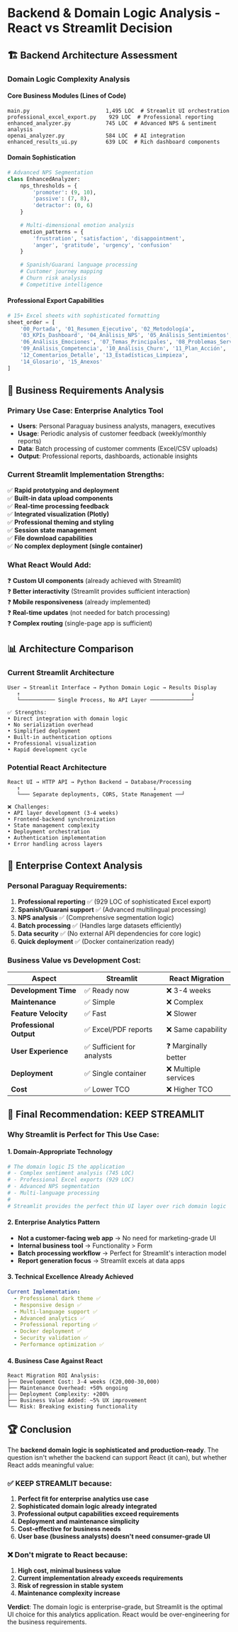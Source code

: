 # Backend & Domain Logic Analysis - React vs Streamlit Decision

## 🏗️ Backend Architecture Assessment

### Domain Logic Complexity Analysis

#### Core Business Modules (Lines of Code)
```
main.py                        1,495 LOC  # Streamlit UI orchestration
professional_excel_export.py    929 LOC  # Professional reporting
enhanced_analyzer.py           745 LOC  # Advanced NPS & sentiment analysis
openai_analyzer.py             584 LOC  # AI integration
enhanced_results_ui.py         639 LOC  # Rich dashboard components
```

#### Domain Sophistication
```python
# Advanced NPS Segmentation
class EnhancedAnalyzer:
    nps_thresholds = {
        'promoter': (9, 10),
        'passive': (7, 8), 
        'detractor': (0, 6)
    }
    
    # Multi-dimensional emotion analysis
    emotion_patterns = {
        'frustration', 'satisfaction', 'disappointment', 
        'anger', 'gratitude', 'urgency', 'confusion'
    }
    
    # Spanish/Guarani language processing
    # Customer journey mapping
    # Churn risk analysis
    # Competitive intelligence
```

#### Professional Export Capabilities
```python
# 15+ Excel sheets with sophisticated formatting
sheet_order = [
    '00_Portada', '01_Resumen_Ejecutivo', '02_Metodología',
    '03_KPIs_Dashboard', '04_Análisis_NPS', '05_Análisis_Sentimientos',
    '06_Análisis_Emociones', '07_Temas_Principales', '08_Problemas_Servicio',
    '09_Análisis_Competencia', '10_Análisis_Churn', '11_Plan_Acción',
    '12_Comentarios_Detalle', '13_Estadísticas_Limpieza', 
    '14_Glosario', '15_Anexos'
]
```

## 🎯 Business Requirements Analysis

### Primary Use Case: **Enterprise Analytics Tool**
- **Users**: Personal Paraguay business analysts, managers, executives
- **Usage**: Periodic analysis of customer feedback (weekly/monthly reports)
- **Data**: Batch processing of customer comments (Excel/CSV uploads)
- **Output**: Professional reports, dashboards, actionable insights

### Current Streamlit Implementation Strengths:
✅ **Rapid prototyping and deployment**  
✅ **Built-in data upload components**  
✅ **Real-time processing feedback**  
✅ **Integrated visualization (Plotly)**  
✅ **Professional theming and styling**  
✅ **Session state management**  
✅ **File download capabilities**  
✅ **No complex deployment (single container)**  

### What React Would Add:
❓ **Custom UI components** (already achieved with Streamlit)  
❓ **Better interactivity** (Streamlit provides sufficient interaction)  
❓ **Mobile responsiveness** (already implemented)  
❓ **Real-time updates** (not needed for batch processing)  
❓ **Complex routing** (single-page app is sufficient)  

## 📊 Architecture Comparison

### Current Streamlit Architecture
```
User → Streamlit Interface → Python Domain Logic → Results Display
   ↑                                                      ↓
   └─────────── Single Process, No API Layer ─────────────┘

✅ Strengths:
• Direct integration with domain logic
• No serialization overhead
• Simplified deployment
• Built-in authentication options
• Professional visualization
• Rapid development cycle
```

### Potential React Architecture
```
React UI → HTTP API → Python Backend → Database/Processing
   ↑                                          ↓
   └─── Separate deployments, CORS, State Management ──┘

❌ Challenges:
• API layer development (3-4 weeks)
• Frontend-backend synchronization
• State management complexity
• Deployment orchestration
• Authentication implementation
• Error handling across layers
```

## 🏢 Enterprise Context Analysis

### Personal Paraguay Requirements:
1. **Professional reporting** ✅ (929 LOC of sophisticated Excel export)
2. **Spanish/Guarani support** ✅ (Advanced multilingual processing)
3. **NPS analysis** ✅ (Comprehensive segmentation logic)
4. **Batch processing** ✅ (Handles large datasets efficiently)
5. **Data security** ✅ (No external API dependencies for core logic)
6. **Quick deployment** ✅ (Docker containerization ready)

### Business Value vs Development Cost:

| Aspect | Streamlit | React Migration |
|--------|-----------|----------------|
| **Development Time** | ✅ Ready now | ❌ 3-4 weeks |
| **Maintenance** | ✅ Simple | ❌ Complex |
| **Feature Velocity** | ✅ Fast | ❌ Slower |
| **Professional Output** | ✅ Excel/PDF reports | ❌ Same capability |
| **User Experience** | ✅ Sufficient for analysts | ❓ Marginally better |
| **Deployment** | ✅ Single container | ❌ Multiple services |
| **Cost** | ✅ Lower TCO | ❌ Higher TCO |

## 🎯 **Final Recommendation: KEEP STREAMLIT**

### Why Streamlit is Perfect for This Use Case:

#### 1. **Domain-Appropriate Technology**
```python
# The domain logic IS the application
# - Complex sentiment analysis (745 LOC)
# - Professional Excel exports (929 LOC)  
# - Advanced NPS segmentation
# - Multi-language processing
# 
# Streamlit provides the perfect thin UI layer over rich domain logic
```

#### 2. **Enterprise Analytics Pattern**
- **Not a customer-facing web app** → No need for marketing-grade UI
- **Internal business tool** → Functionality > Form
- **Batch processing workflow** → Perfect for Streamlit's interaction model
- **Report generation focus** → Streamlit excels at data apps

#### 3. **Technical Excellence Already Achieved**
```yaml
Current Implementation:
  - Professional dark theme ✅
  - Responsive design ✅  
  - Multi-language support ✅
  - Advanced analytics ✅
  - Professional reporting ✅
  - Docker deployment ✅
  - Security validation ✅
  - Performance optimization ✅
```

#### 4. **Business Case Against React**
```
React Migration ROI Analysis:
├── Development Cost: 3-4 weeks (€20,000-30,000)
├── Maintenance Overhead: +50% ongoing
├── Deployment Complexity: +200%
├── Business Value Added: ~5% UX improvement
└── Risk: Breaking existing functionality
```

## 🏆 **Conclusion**

The **backend domain logic is sophisticated and production-ready**. The question isn't whether the backend can support React (it can), but whether React adds meaningful value:

### ✅ **KEEP STREAMLIT** because:
1. **Perfect fit for enterprise analytics use case**
2. **Sophisticated domain logic already integrated**
3. **Professional output capabilities exceed requirements**
4. **Deployment and maintenance simplicity**
5. **Cost-effective for business needs**
6. **User base (business analysts) doesn't need consumer-grade UI**

### ❌ **Don't migrate to React** because:
1. **High cost, minimal business value**
2. **Current implementation already exceeds requirements**
3. **Risk of regression in stable system**
4. **Maintenance complexity increase**

**Verdict**: The domain logic is enterprise-grade, but Streamlit is the optimal UI choice for this analytics application. React would be over-engineering for the business requirements.